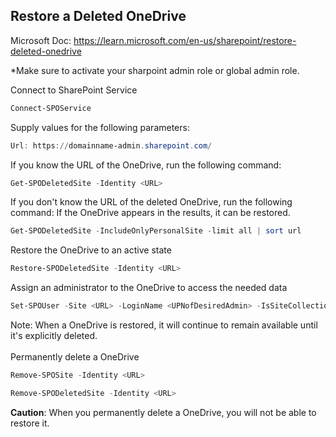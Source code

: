 ## Restore a Deleted OneDrive

Microsoft Doc: https://learn.microsoft.com/en-us/sharepoint/restore-deleted-onedrive

*Make sure to activate your sharpoint admin role or global admin role.

Connect to SharePoint Service
```powershell
Connect-SPOService
```
Supply values for the following parameters:
```powershell
Url: https://domainname-admin.sharepoint.com/
```
If you know the URL of the OneDrive, run the following command:
```powershell
Get-SPODeletedSite -Identity <URL>
```
If you don't know the URL of the deleted OneDrive, run the following command:
If the OneDrive appears in the results, it can be restored.
```powershell
Get-SPODeletedSite -IncludeOnlyPersonalSite -limit all | sort url
```
Restore the OneDrive to an active state
```powershell
Restore-SPODeletedSite -Identity <URL>
```
Assign an administrator to the OneDrive to access the needed data
```powershell
Set-SPOUser -Site <URL> -LoginName <UPNofDesiredAdmin> -IsSiteCollectionAdmin $True
```
Note: When a OneDrive is restored, it will continue to remain available until it's explicitly deleted.
</br>
</br>
Permanently delete a OneDrive
```powershell
Remove-SPOSite -Identity <URL>
```
```powershell
Remove-SPODeletedSite -Identity <URL>
```
**Caution**: When you permanently delete a OneDrive, you will not be able to restore it.
